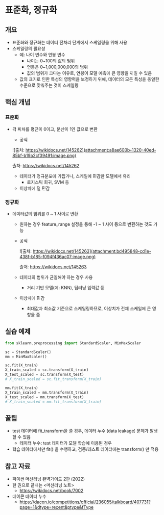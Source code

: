 # 표준화, 정규화

## 개요

- 표준화와 정규화는 데이터 전처리 단계에서 스케일링을 위해 사용
- 스케일링의 필요성
    - 예: 나이 변수와 연봉 변수
        - 나이는 0~100의 값의 범위
        - 연봉은 0~1,000,000,000의 범위
        - 값의 범위가 크다는 이유로, 연봉이 모델 예측에 큰 영향을 끼칠 수 있음
    - 값의 크기로 인한 특성의 영향력을 보정하기 위해, 데이터의 모든 특성을 동일한 수준으로 맞춰주는 것이 스케일링

## 핵심 개념

### 표준화

- 각 피처를 평균이 0이고, 분산이 1인 값으로 변환
    - 공식
    
    ![출처: https://wikidocs.net/145262](attachment:a8ae600b-1320-40ed-85bf-b19a2cf39491:image.png)
    
    출처: https://wikidocs.net/145262
    
    - 데이터가 정규분포에 가깝거나, 스케일에 민감한 모델에서 유리
        - 로지스틱 회귀, SVM 등
    - 이상치에 덜 민감

### 정규화

- 데이터값의 범위를 0 ~ 1 사이로 변환
    - 원하는 경우 feature_range 설정을 통해 -1 ~ 1 사이 등으로 변환하는 것도 가능
    - 공식
        
        ![출처: https://wikidocs.net/145263](attachment:bd495848-cd1e-438f-b185-f094f436ac07:image.png)
        
        출처: https://wikidocs.net/145263
        
    - 데이터의 범위가 균일해야 하는 경우 사용
        - 거리 기반 모델(예: KNN), 딥러닝 입력값 등
    - 이상치에 민감
        - 최대값과 최소값 기준으로 스케일링하므로, 이상치가 전체 스케일에 큰 영향을 줌

## 실습 예제

```python
from sklearn.preprocessing import StandardScaler, MinMaxScaler

sc = StandardScaler()
mm = MinMaxScaler()

sc.fit(X_train)
X_train_scaled = sc.transform(X_train)
X_test_scaled = sc.transform(X_test)
# X_train_scaled = sc.fit_transform(X_train)

mm.fit(X_train)
X_train_scaled = mm.transform(X_train)
X_test_scaled = mm.transform(X_test)
# X_train_scaled = mm.fit_transform(X_train)
```

## 꿀팁

- test 데이터에 fit_transform을 쓸 경우, 데이터 누수 (data leakage) 문제가 발생할 수 있음
    - 데이터 누수: test 데이터가 모델 학습에 이용된 경우
- 학습 데이터에서만 fit() 을 수행하고, 검증/테스트 데이터에는 transform() 만 적용

## 참고 자료

- 파이썬 머신러닝 완벽가이드 2판 (2022)
- 한 권으로 끝내는 <머신러닝 노트>
    - https://wikidocs.net/book/7002
- 데이콘 데이터 누수
    - https://dacon.io/competitions/official/236055/talkboard/407731?page=1&dtype=recent&ptype&fType
